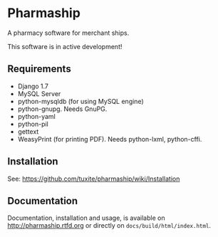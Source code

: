 Pharmaship
==========

A pharmacy software for merchant ships.

This software is in active development!

## Requirements
*   Django 1.7
*   MySQL Server
*   python-mysqldb (for using MySQL engine)
*   python-gnupg. Needs GnuPG.
*   python-yaml
*   python-pil
*   gettext
*   WeasyPrint (for printing PDF). Needs python-lxml, python-cffi.

## Installation
See: https://github.com/tuxite/pharmaship/wiki/Installation


## Documentation
Documentation, installation and usage, is available on 
http://pharmaship.rtfd.org or directly on ``docs/build/html/index.html``.
